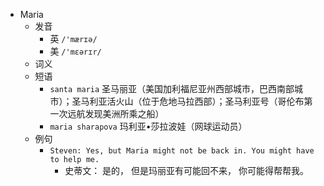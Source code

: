 - Maria
  - 发音
    - 英 `/'mærɪə/`
    - 美 `/'mɛərɪr/`
  - 词义
  - 短语
    - `santa maria` 圣马丽亚（美国加利福尼亚州西部城市，巴西南部城市）；圣马利亚活火山（位于危地马拉西部）；圣马利亚号（哥伦布第一次远航发现美洲所乘之船） 
    - `maria sharapova` 玛利亚•莎拉波娃（网球运动员） 
  - 例句
    - `Steven: Yes, but Maria might not be back in. You might have to help me.`
      - 史蒂文： 是的， 但是玛丽亚有可能回不来， 你可能得帮帮我。

